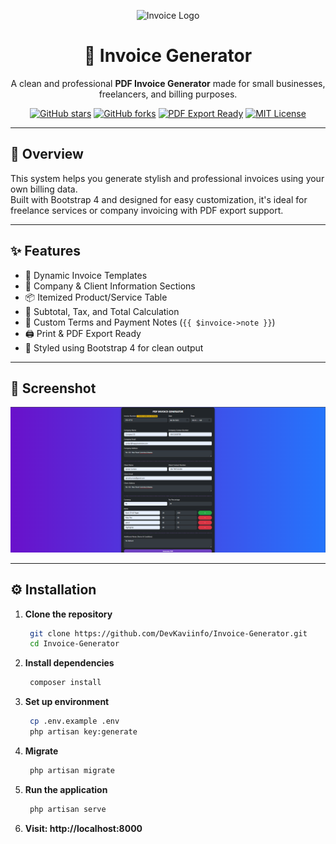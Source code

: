 <p align="center">
  <img src="https://img.icons8.com/ios-filled/500/pdf.png" width="90" alt="Invoice Logo">
</p>

<h1 align="center">📄 Invoice Generator</h1>

<p align="center">
  A clean and professional <strong>PDF Invoice Generator</strong> made for small businesses, freelancers, and billing purposes.
</p>

<p align="center">
  <a href="https://github.com/DevKaviinfo/Invoice-Generator"><img src="https://img.shields.io/github/stars/DevKaviinfo/Invoice-Generator?style=social" alt="GitHub stars"></a>
  <a href="https://github.com/DevKaviinfo/Invoice-Generator"><img src="https://img.shields.io/github/forks/DevKaviinfo/Invoice-Generator?style=social" alt="GitHub forks"></a>
  <a href="#"><img src="https://img.shields.io/badge/PDF-ready-brightgreen.svg" alt="PDF Export Ready"></a>
  <a href="#"><img src="https://img.shields.io/badge/License-MIT-blue.svg" alt="MIT License"></a>
</p>

---

## 🚀 Overview

This system helps you generate stylish and professional invoices using your own billing data.  
Built with Bootstrap 4 and designed for easy customization, it's ideal for freelance services or company invoicing with PDF export support.

---

## ✨ Features

- 🧾 Dynamic Invoice Templates
- 🏢 Company & Client Information Sections
- 📦 Itemized Product/Service Table
- 🔢 Subtotal, Tax, and Total Calculation
- 📝 Custom Terms and Payment Notes (`{{ $invoice->note }}`)
- 🖨️ Print & PDF Export Ready
- 🎨 Styled using Bootstrap 4 for clean output

---

## 📸 Screenshot

<p align="center">
  <img src="https://raw.githubusercontent.com/DevKaviinfo/Invoice-Generator/main/sampleimage/image.png" alt="Invoice Preview" width="700">
</p>


---

## ⚙️ Installation

1. **Clone the repository**

   ```bash
    git clone https://github.com/DevKaviinfo/Invoice-Generator.git
    cd Invoice-Generator

2. **Install dependencies**

   ```bash
    composer install

3. **Set up environment**

   ```bash
    cp .env.example .env
    php artisan key:generate

4. **Migrate**

   ```bash
    php artisan migrate

5. **Run the application**

   ```bash
    php artisan serve

6. **Visit: http://localhost:8000**

